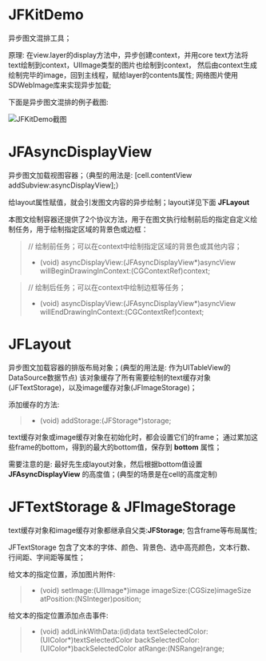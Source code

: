 # JFKitDemo

异步图文混排工具；

原理: 在view.layer的display方法中，异步创建context，并用core text方法将text绘制到context，UIImage类型的图片也绘制到context，
然后由context生成绘制完毕的image，回到主线程，赋给layer的contents属性;
网络图片使用SDWebImage库来实现异步加载;


下面是异步图文混排的例子截图:

![JFKitDemo截图](https://github.com/fjlprivate/JFKitDemo/raw/master/ScreenShots/demo.png)


# JFAsyncDisplayView
异步图文加载视图容器；（典型的用法是: [cell.contentView addSubview:asyncDisplayView];）

给layout属性赋值，就会引发图文内容的异步绘制；layout详见下面 **JFLayout**

本图文绘制容器还提供了2个协议方法，用于在图文执行绘制前后的指定自定义绘制任务，用于绘制指定区域的背景色或边框：

> // 绘制前任务；可以在context中绘制指定区域的背景色或其他内容；
> - (void) asyncDisplayView:(JFAsyncDisplayView*)asyncView willBeginDrawingInContext:(CGContextRef)context;

> // 绘制后任务；可以在context中绘制边框等任务；
> - (void) asyncDisplayView:(JFAsyncDisplayView*)asyncView willEndDrawingInContext:(CGContextRef)context;


# JFLayout
异步图文加载容器的排版布局对象；(典型的用法是: 作为UITableView的DataSource数据节点)
该对象缓存了所有需要绘制的text缓存对象(JFTextStorage)，以及image缓存对象(JFImageStorage)；

添加缓存的方法:
> - (void) addStorage:(JFStorage*)storage;

text缓存对象或image缓存对象在初始化时，都会设置它们的frame；
通过累加这些frame的bottom，得到的最大的bottom值，保存到 **bottom** 属性；

需要注意的是: 最好先生成layout对象，然后根据bottom值设置 **JFAsyncDisplayView** 的高度值；(典型的场景是在cell的高度定制)

# JFTextStorage & JFImageStorage
text缓存对象和image缓存对象都继承自父类:**JFStorage**;
包含frame等布局属性;

JFTextStorage 包含了文本的字体、颜色、背景色、选中高亮颜色，文本行数、行间距、字间距等属性；

给文本的指定位置，添加图片附件:
> - (void) setImage:(UIImage*)image imageSize:(CGSize)imageSize atPosition:(NSInteger)position;

给文本的指定位置添加点击事件:
>- (void) addLinkWithData:(id)data
       textSelectedColor:(UIColor*)textSelectedColor
       backSelectedColor:(UIColor*)backSelectedColor
                 atRange:(NSRange)range;

